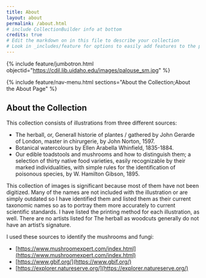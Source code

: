 ```yaml
---
title: About
layout: about
permalink: /about.html
# include CollectionBuilder info at bottom
credits: true
# Edit the markdown on in this file to describe your collection
# Look in _includes/feature for options to easily add features to the page
---
```


{% include feature/jumbotron.html objectid="https://cdil.lib.uidaho.edu/images/palouse_sm.jpg" %}

{% include feature/nav-menu.html sections="About the Collection;About the About Page" %}

## About the Collection

This collection consists of illustrations from three different sources: 

  - The herball, or, Generall historie of plantes / gathered by John Gerarde of London, master in chirurgerie, by John Norton, 1597.
  - Botanical watercolours by Ellen Arabella Whinfield, 1835-1884.
  - Our edible toadstools and mushrooms and how to distinguish them; a selection of thirty native food varieties, easily recognizable by their marked individualities, with simple rules for the identification of poisonous species, by W. Hamilton Gibson, 1895.

This collection of images is significant because most of them have not been digitized. Many of the names are not included with the illustration or are simply outdated so I have identified them and listed them as their current taxonomic names so as to portray them more accurately to current scientific standards. I have listed the printing method for each illustration, as well. There are no artists listed for The herball as woodcuts generally do not have an artist’s signature.

I used these sources to identify the mushrooms and fungi:

  - [https://www.mushroomexpert.com/index.html](https://www.mushroomexpert.com/index.html)
  - [https://www.gbif.org/](https://www.gbif.org/)
  - [https://explorer.natureserve.org/](https://explorer.natureserve.org/)
